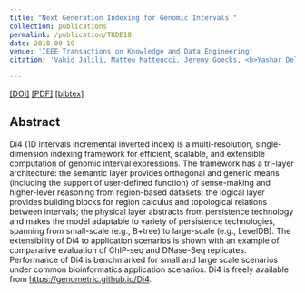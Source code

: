 ```yaml
---
title: "Next Generation Indexing for Genomic Intervals "
collection: publications
permalink: /publication/TKDE18
date: 2018-09-19
venue: 'IEEE Transactions on Knowledge and Data Engineering'
citation: 'Vahid Jalili, Matteo Matteucci, Jeremy Goecks, <b>Yashar Deldjoo</b>, Stefano Ceri <i>IEEE Transactions on Knowledge and Data Engineering 2018</i>.'

---
```


[[DOI]](https://ieeexplore.ieee.org/document/8468044/)  [[PDF]](http://yasdel.github.io/files/Di4TKDE.pdf)  [[bibtex]](https://github.com/yasdel/yasdel.github.io/tree/master/_publications/TKDE18.bib)


## Abstract

Di4 (1D intervals incremental inverted index) is a multi-resolution, single-dimension indexing framework for efficient, scalable, and extensible computation of genomic interval expressions. The framework has a tri-layer architecture: the semantic layer provides orthogonal and generic means (including the support of user-defined function) of sense-making and higher-lever reasoning from region-based datasets; the logical layer provides building blocks for region calculus and topological relations between intervals; the physical layer abstracts from persistence technology and makes the model adaptable to variety of persistence technologies, spanning from small-scale (e.g., B+tree) to large-scale (e.g., LevelDB). The extensibility of Di4 to application scenarios is shown with an example of comparative evaluation of ChIP-seq and DNase-Seq replicates. Performance of Di4 is benchmarked for small and large scale scenarios under common bioinformatics application scenarios. Di4 is freely available from https://genometric.github.io/Di4.
